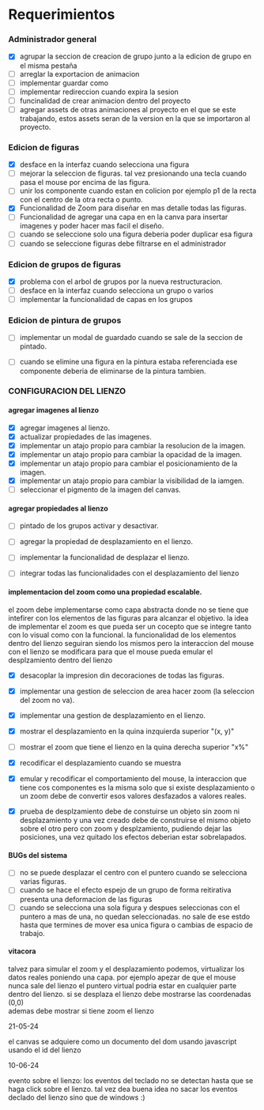# Requerimientos

### Administrador general

- [X] agrupar la seccion de creacion de grupo junto a la edicion de grupo en el misma pestaña
- [ ] arreglar la exportacion de animacion
- [ ] implementar guardar como
- [ ] implementar redireccion cuando expira la sesion
- [ ] funcinalidad de crear animacion dentro del proyecto
- [ ] agregar assets de otras animaciones al proyecto en el que se este trabajando, estos assets seran de la version en la 
que se importaron al proyecto.

### Edicion de figuras

- [x] desface en la interfaz cuando selecciona una figura
- [ ] mejorar la seleccion de figuras. tal vez presionando una tecla cuando pasa el mouse por encima de las figura.
- [ ] unir los componente cuando estan en colicion por ejemplo p1 de la recta con el centro de la otra recta  o punto.
- [x] Funcionalidad de Zoom para diseñar en mas detalle todas las figuras.
- [ ] Funcionalidad de agregar una capa en en la canva para insertar imagenes y poder hacer mas facil el diseño.
- [ ] cuando se seleccione solo una figura deberia poder duplicar esa figura
- [ ] cuando se seleccione figuras debe filtrarse en el administrador

### Edicion de grupos de figuras

- [x] problema con el arbol de grupos por la nueva restructuracion.
- [ ] desface en la interfaz cuando selecciona un grupo o varios
- [ ] implementar la funcionalidad de capas en los grupos

### Edicion de pintura de grupos

- [ ] implementar un modal de guardado cuando se sale de la seccion de pintado.
- [ ] cuando se elimine una figura en la pintura estaba referenciada ese componente deberia de eliminarse de la pintura tambien.


### CONFIGURACION DEL LIENZO

#### agregar imagenes al lienzo
- [x] agregar imagenes al lienzo.
- [x] actualizar propiedades de las imagenes.
- [x] implementar un atajo propio para cambiar la resolucion de la imagen.
- [x] implementar un atajo propio para cambiar la opacidad de la imagen.
- [x] implementar un atajo propio para cambiar el posicionamiento de la imagen.
- [x] implementar un atajo propio para cambiar la visibilidad de la iamgen.
- [ ] seleccionar el pigmento de la imagen del canvas.
#### agregar propiedades al lienzo
- [ ] pintado de los grupos activar y desactivar.
- [ ] agregar la propiedad de desplazamiento en el lienzo.
- [ ] implementar la funcionalidad de desplazar el lienzo.
- [ ] integrar todas las funcionalidades con el desplazamiento del lienzo


#### implementacion del zoom como una propiedad escalable.
el zoom debe implementarse como capa abstracta donde no se tiene que intefirer con los elementos de las figuras 
para alcanzar el objetivo. la idea de implementar el zoom es que pueda ser un cocepto que se integre tanto con lo
visual como con la funcional. la funcionalidad de los elementos dentro del lienzo seguiran siendo los mismos pero 
la interaccion del mouse con el lienzo se modificara para que el mouse pueda emular el desplzamiento dentro 
del lienzo
- [x] desacoplar la impresion din decoraciones de todas las figuras.
- [x] implementar una gestion de seleccion de area hacer zoom (la seleccion del zoom no va).
- [x] implementar una gestion de desplazamiento en el lienzo.
- [x] mostrar el desplazamiento en la quina inzquierda superior "(x, y)"
- [ ] mostrar el zoom que tiene el lienzo en la quina derecha superior "x%"
- [x] recodificar el desplazamiento cuando se muestra
- [x] emular  y recodificar el comportamiento del mouse, la interaccion que tiene cos componentes es la misma solo
que si existe desplazamiento o un zoom debe de convertir esos valores desfazados a valores reales. 
- [x] prueba de desplzamiento debe de constuirse un objeto sin zoom ni desplazamiento y una vez creado debe 
de construirse el mismo objeto sobre el otro pero con zoom y desplzamiento, pudiendo dejar las posiciones,
una vez quitado los efectos deberian estar sobrelapados.
 
 
#### BUGs del sistema 
- [ ] no se puede desplazar el centro con el puntero cuando se selecciona varias figuras.
- [ ] cuando se hace el efecto espejo de un grupo de forma reitirativa presenta una deformacion de las figuras
- [ ] cuando se selecciona una sola figura y despues seleccionas con el puntero a mas de una, no quedan seleccionadas.
no sale de ese estdo hasta que termines de mover esa unica figura o cambias de espacio de trabajo.

#### vitacora

talvez para simular el zoom y el desplazamiento podemos, virtualizar los datos reales poniendo una capa. por ejemplo
apezar de que el mouse nunca sale del lienzo el puntero virtual podria estar en cualquier parte dentro del lienzo.
  si se desplaza el lienzo debe mostrarse las coordenadas (0,0)  
  ademas debe mostrar si tiene zoom el lienzo
  
  21-05-24
  
  el canvas se adquiere como un documento del dom usando javascript usando el id del lienzo
  
  10-06-24
  
  evento sobre el lienzo: los eventos del teclado no se detectan hasta que se haga click sobre el lienzo.
  tal vez dea buena idea no sacar los eventos declado del lienzo sino que de windows :)